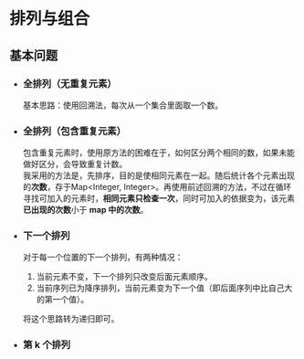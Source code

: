 # 排列与组合
## 基本问题
- ### 全排列（无重复元素）<br>
  基本思路：使用回溯法，每次从一个集合里面取一个数。
- ### 全排列（包含重复元素）<br>
  包含重复元素时，使用原方法的困难在于，如何区分两个相同的数，如果未能做好区分，会导致重复计数。<br>我采用的方法是，先排序，目的是使相同元素在一起。随后统计各个元素出现的**次数**，存于Map<Integer, Integer>。再使用前述回溯的方法，不过在循环寻找可加入的元素时，**相同元素只检查一次**，同时可加入的依据变为，该元素**已出现的次数**小于 **map 中的次数**。
- ### 下一个排列
  对于每一个位置的下一个排列，有两种情况：
    1. 当前元素不变，下一个排列只改变后面元素顺序。
    2. 当前序列已为降序排列，当前元素变为下一个值（即后面序列中比自己大的第一个值）。
   
  将这个思路转为递归即可。
- ### 第 k 个排列